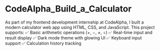 # CodeAlpha_Build_a_Calculator
As part of my frontend development internship at CodeAlpha, I built a modern calculator web app using HTML, CSS, and JavaScript. This project supports:  ✅ Basic arithmetic operations (+, −, ×, ÷) ✅ Real-time input and result display ✅ Dark mode theme with glowing UI ✅ Keyboard input support ✅ Calculation history tracking  
